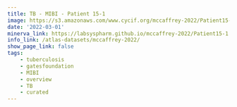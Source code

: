 ```yaml
---
title: TB - MIBI - Patient 15-1
image: https://s3.amazonaws.com/www.cycif.org/mccaffrey-2022/Patient15-1/thumbnail--default.jpg
date: '2022-03-01'
minerva_link: https://labsyspharm.github.io/mccaffrey-2022/Patient15-1
info_link: /atlas-datasets/mccaffrey-2022/
show_page_link: false
tags:
    - tuberculosis
    - gatesfoundation
    - MIBI
    - overview
    - TB
    - curated
---
```

